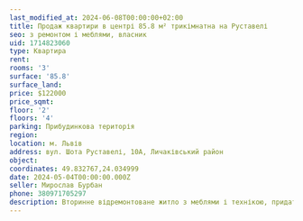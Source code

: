 ```yaml
---
last_modified_at: 2024-06-08T00:00:00+02:00
title: Продаж квартири в центрі 85.8 м² трикімнатна на Руставелі
seo: з ремонтом і меблями, власник
uid: 1714823060
type: Квартира
rent:
rooms: '3'
surface: '85.8'
surface_land:
price: $122000
price_sqmt:
floor: '2'
floors: '4'
parking: Прибудинкова територія
region:
location: м. Львів
address: вул. Шота Руставелі, 10А, Личаківський район
object:
coordinates: 49.832767,24.034999
date: 2024-05-04T00:00:00.000Z
seller: Мирослав Бурбан
phone: 380971705297
description: Вторинне відремонтоване житло з меблями і технікою, придатне і готове для проживання
---
```

